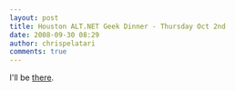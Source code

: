 ```yaml
---
layout: post
title: Houston ALT.NET Geek Dinner - Thursday Oct 2nd
date: 2008-09-30 08:29
author: chrispelatari
comments: true
---
```


<p>I'll be <a href="http://flux88.com/HoustonALTNETGeekDinnerThursdayOct2nd.aspx">there</a>.</p>
